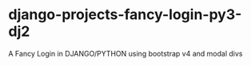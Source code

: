 # django-projects-fancy-login-py3-dj2
A Fancy Login in DJANGO/PYTHON using bootstrap v4 and modal divs
